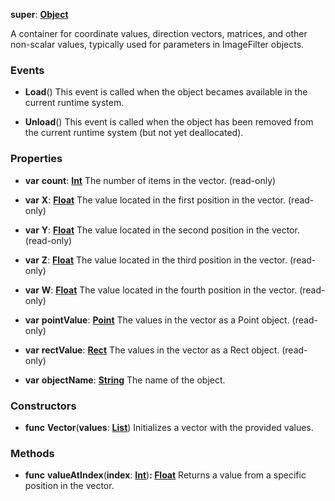 **super**: **[Object](../gravity/object.md)**

A container for coordinate values, direction vectors, matrices, and other non-scalar values, typically used for parameters in ImageFilter objects.

### Events

* **Load**()
This event is called when the object becames available in the current runtime system.

* **Unload**()
This event is called when the object has been removed from the current runtime system (but not yet deallocated).



### Properties

* **var** **count**: **[Int](../gravity/int.md)**
The number of items in the vector. \(read-only\)

* **var** **X**: **[Float](../gravity/float.md)**
The value located in the first position in the vector. \(read-only\)

* **var** **Y**: **[Float](../gravity/float.md)**
The value located in the second position in the vector. \(read-only\)

* **var** **Z**: **[Float](../gravity/float.md)**
The value located in the third position in the vector. \(read-only\)

* **var** **W**: **[Float](../gravity/float.md)**
The value located in the fourth position in the vector. \(read-only\)

* **var** **pointValue**: **[Point](Point.md)**
The values in the vector as a Point object. \(read-only\)

* **var** **rectValue**: **[Rect](Rect.md)**
The values in the vector as a Rect object. \(read-only\)

* **var** **objectName**: **[String](../gravity/string.md)**
The name of the object.



### Constructors

* **func** **Vector**(**values**: **[List](../gravity/list.md)**)
Initializes a vector with the provided values.



### Methods

* **func** **valueAtIndex**(**index**: **[Int](../gravity/int.md)**)<strong>: [Float](../gravity/float.md)</strong> 
Returns a value from a specific position in the vector.





